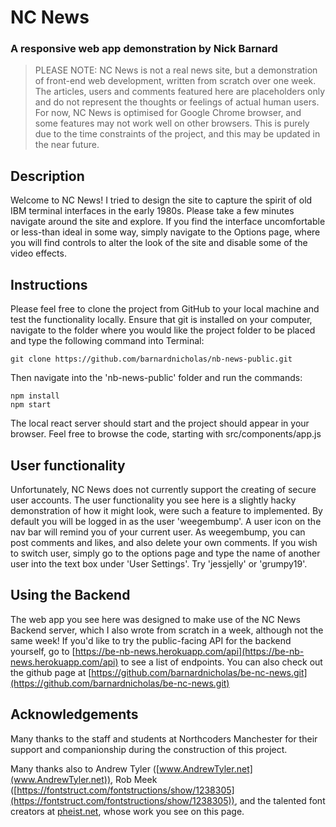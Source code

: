 # NC News

### A responsive web app demonstration by Nick Barnard

> PLEASE NOTE: NC News is not a real news site, but a demonstration of front-end web development, written from scratch over one week. The articles, users and comments featured here are placeholders only and do not represent the thoughts or feelings of actual human users. For now, NC News is optimised for Google Chrome browser, and some features may not work well on other browsers. This is purely due to the time constraints of the project, and this may be updated in the near future.

## Description

Welcome to NC News! I tried to design the site to capture the spirit of old IBM terminal interfaces in the early 1980s. Please take a few minutes navigate around the site and explore. If you find the interface uncomfortable or less-than ideal in some way, simply navigate to the Options page, where you will find controls to alter the look of the site and disable some of the video effects.

## Instructions

Please feel free to clone the project from GitHub to your local machine and test the functionality locally. Ensure that git is installed on your computer, navigate to the folder where you would like the project folder to be placed and type the following command into Terminal:

```
git clone https://github.com/barnardnicholas/nb-news-public.git
```

Then navigate into the 'nb-news-public' folder and run the commands:

```
npm install
npm start
```

The local react server should start and the project should appear in your browser. Feel free to browse the code, starting with src/components/app.js

## User functionality

Unfortunately, NC News does not currently support the creating of secure user accounts. The user functionality you see here is a slightly hacky demonstration of how it might look, were such a feature to implemented. By default you will be logged in as the user 'weegembump'. A user icon on the nav bar will remind you of your current user. As weegembump, you can post comments and likes, and also delete your own comments. If you wish to switch user, simply go to the options page and type the name of another user into the text box under 'User Settings'. Try 'jessjelly' or 'grumpy19'.

## Using the Backend

The web app you see here was designed to make use of the NC News Backend server, which I also wrote from scratch in a week, although not the same week! If you'd like to try the public-facing API for the backend yourself, go to [https://be-nb-news.herokuapp.com/api](https://be-nb-news.herokuapp.com/api) to see a list of endpoints. You can also check out the github page at [https://github.com/barnardnicholas/be-nc-news.git](https://github.com/barnardnicholas/be-nc-news.git)

## Acknowledgements

Many thanks to the staff and students at Northcoders Manchester for their support and companionship during the construction of this project.

Many thanks also to Andrew Tyler ([www.AndrewTyler.net](www.AndrewTyler.net)),
Rob Meek ([https://fontstruct.com/fontstructions/show/1238305](https://fontstruct.com/fontstructions/show/1238305)), and the talented font creators at [pheist.net](https://https://pheist.net/), whose work you see on this page.
